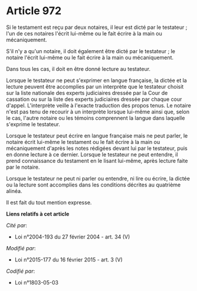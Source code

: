 # Article 972

Si le testament est reçu par deux notaires, il leur est dicté par le testateur ; l'un de ces notaires l'écrit lui-même ou le
fait écrire à la main ou mécaniquement.

S'il n'y a qu'un notaire, il doit également être dicté par le testateur ; le notaire l'écrit lui-même ou le fait écrire à la
main ou mécaniquement.

Dans tous les cas, il doit en être donné lecture au testateur.

Lorsque le testateur ne peut s'exprimer en langue française, la dictée et la lecture peuvent être accomplies par un
interprète que le testateur choisit sur la liste nationale des experts judiciaires dressée par la Cour de cassation ou sur la
liste des experts judiciaires dressée par chaque cour d'appel. L'interprète veille à l'exacte traduction des propos tenus. Le
notaire n'est pas tenu de recourir à un interprète lorsque lui-même ainsi que, selon le cas, l'autre notaire ou les témoins
comprennent la langue dans laquelle s'exprime le testateur.

Lorsque le testateur peut écrire en langue française mais ne peut parler, le notaire écrit lui-même le testament ou le fait
écrire à la main ou mécaniquement d'après les notes rédigées devant lui par le testateur, puis en donne lecture à ce dernier.
Lorsque le testateur ne peut entendre, il prend connaissance du testament en le lisant lui-même, après lecture faite par le
notaire.

Lorsque le testateur ne peut ni parler ou entendre, ni lire ou écrire, la dictée ou la lecture sont accomplies dans les
conditions décrites au quatrième alinéa.

Il est fait du tout mention expresse.

**Liens relatifs à cet article**

_Cité par_:

  - Loi n°2004-193 du 27 février 2004 - art. 34 (V)

_Modifié par_:

  - Loi n°2015-177 du 16 février 2015 - art. 3 (V)

_Codifié par_:

  - Loi n°1803-05-03
